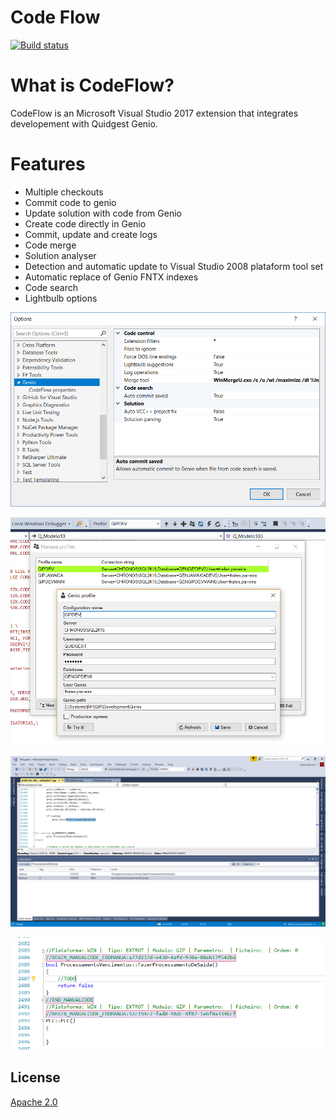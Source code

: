 # Code Flow
[![Build status](https://ci.appveyor.com/api/projects/status/euofrovmpm2v7ecd?svg=true)](https://ci.appveyor.com/project/tparreira93/codeflow)

# What is CodeFlow?

CodeFlow is an Microsoft Visual Studio 2017 extension that integrates developement with Quidgest Genio.

# Features
 - Multiple checkouts
 - Commit code to genio
 - Update solution with code from Genio
 - Create code directly in Genio
 - Commit, update and create logs
 - Code merge
 - Solution analyser
 - Detection and automatic update to Visual Studio 2008 plataform tool set
 - Automatic replace of Genio FNTX indexes
 - Code search
 - Lightbulb options

![Extension options](https://github.com/tparreira93/CodeFlow/blob/master/ManualCode/Apresentacao/exetencaoopcoes.png)

![Checkout management](https://github.com/tparreira93/CodeFlow/blob/master/ManualCode/Apresentacao/gestaoprofiles.png)

![Code search](https://github.com/tparreira93/CodeFlow/blob/master/ManualCode/Apresentacao/pesquisagenio.png)

![Code detection](https://github.com/tparreira93/CodeFlow/blob/master/ManualCode/Apresentacao/beginend.PNG)

## License
[Apache 2.0](LICENSE)
